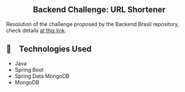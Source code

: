 <h2 align="center">
  Backend Challenge: URL Shortener
</h2>

Resolution of the challenge proposed by the Backend Brasil repository, check details [at this link](https://github.com/backend-br/desafios/blob/master/url-shortener/PROBLEM.md).

## :rocket: Technologies Used

* Java
* Spring Boot
* Spring Data MongoDB
* MongoDB